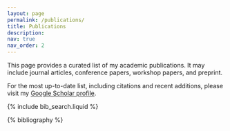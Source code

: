 ```yaml
---
layout: page
permalink: /publications/
title: Publications
description:
nav: true
nav_order: 2
---
```

This page provides a curated list of my academic publications. It may include journal articles, conference papers, workshop papers, and preprint.

For the most up-to-date list, including citations and recent additions, please visit my [Google Scholar profile](https://scholar.google.com/citations?user=DI_oyPUAAAAJ&hl=en).

<!-- _pages/publications.md -->

<!-- Bibsearch Feature -->

{% include bib_search.liquid %}

<div class="publications">

{% bibliography %}

</div>
